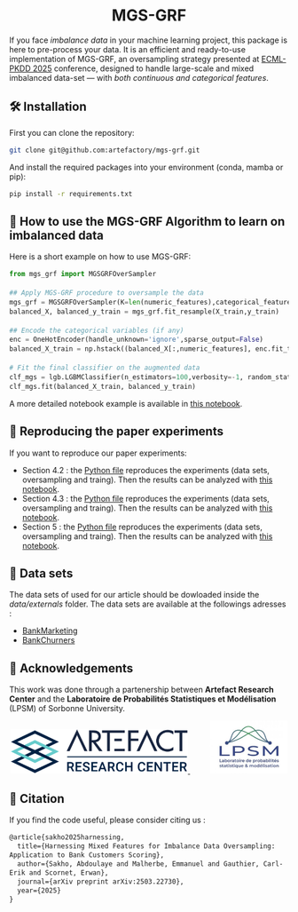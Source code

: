 <div align="center">

# MGS-GRF

</div>

If you face *imbalance data* in your machine learning project, this package is here to pre-process your data. It is an efficient and ready-to-use implementation of
MGS-GRF, an oversampling strategy presented at [ECML-PKDD 2025](https://ecmlpkdd.org/2025/) conference, designed to handle large-scale and mixed imbalanced data-set — with *both continuous and categorical features*.


## 🛠 Installation

First you can clone the repository:
```bash
git clone git@github.com:artefactory/mgs-grf.git
```

And install the required packages into your environment (conda, mamba or pip):
```bash
pip install -r requirements.txt
```

## 🚀 How to use the MGS-GRF Algorithm to learn on imbalanced data
Here is a short example on how to use MGS-GRF: 
```python
from mgs_grf import MGSGRFOverSampler

## Apply MGS-GRF procedure to oversample the data
mgs_grf = MGSGRFOverSampler(K=len(numeric_features),categorical_features=categorical_features,random_state=0)
balanced_X, balanced_y_train = mgs_grf.fit_resample(X_train,y_train)

## Encode the categorical variables (if any)
enc = OneHotEncoder(handle_unknown='ignore',sparse_output=False)
balanced_X_train = np.hstack((balanced_X[:,numeric_features], enc.fit_transform(balanced_X[:,categorical_features])))

# Fit the final classifier on the augmented data
clf_mgs = lgb.LGBMClassifier(n_estimators=100,verbosity=-1, random_state=0)
clf_mgs.fit(balanced_X_train, balanced_y_train)

```
A more detailed notebook example is available in [this notebook](example/example.ipynb).


## 🔬 Reproducing the paper experiments

If you want to reproduce our paper experiments:
  - Section 4.2 : the [Python file](protocols/run_synthetic_coherence.py) reproduces the experiments (data sets, oversampling and traing). Then the results can be analyzed with [this notebook](protocols/notebooks/res_coh.ipynb).
  - Section 4.3 : the   [Python file](protocols/run_synthetic_association.py) reproduces the experiments (data sets, oversampling and traing). Then the results can be analyzed with [this notebook](protocols/notebooks/res_asso.ipynb).
  - Section 5 : the [Python file](protocols/run_protocol-final.py) reproduces the experiments (data sets, oversampling and traing). Then the results can be analyzed with [this notebook](protocols/notebooks/res_real_data.ipynb).

## 💾 Data sets

The data sets of used for our article should be dowloaded  inside the *data/externals* folder. The data sets are available at the followings adresses :

* [BankMarketing](https://archive.ics.uci.edu/dataset/222/bank+marketing)
* [BankChurners](https://www.kaggle.com/datasets/thedevastator/predicting-credit-card-customer-attrition-with-m)


## 🙏 Acknowledgements

This work was done through a partenership between **Artefact Research Center** and the **Laboratoire de Probabilités Statistiques et Modélisation** (LPSM) of Sorbonne University.

<p align="center">
  <a href="https://www.artefact.com/data-consulting-transformation/artefact-research-center/">
    <img src="https://raw.githubusercontent.com/artefactory/choice-learn/main/docs/illustrations/logos/logo_arc.png" height="80" />
  </a>
  &emsp;
  &emsp;
  <a href="https://www.lpsm.paris/">
    <img src="data/logos//logo_LPSM.jpg" height="95" />
  </a>
</p>


## 📜 Citation

If you find the code useful, please consider citing us :
```
@article{sakho2025harnessing,
  title={Harnessing Mixed Features for Imbalance Data Oversampling: Application to Bank Customers Scoring},
  author={Sakho, Abdoulaye and Malherbe, Emmanuel and Gauthier, Carl-Erik and Scornet, Erwan},
  journal={arXiv preprint arXiv:2503.22730},
  year={2025}
}
```
